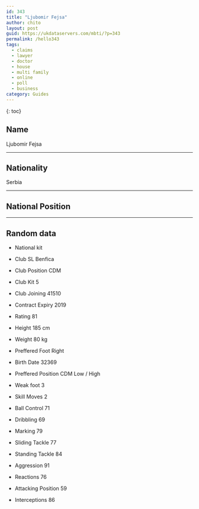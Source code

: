 ```yaml
---
id: 343
title: "Ljubomir Fejsa"
author: chito
layout: post
guid: https://ukdataservers.com/mbti/?p=343
permalink: /hello343
tags:
  - claims
  - lawyer
  - doctor
  - house
  - multi family
  - online
  - poll
  - business
category: Guides
---
```

{: toc}

## Name 
Ljubomir Fejsa 

* * *

## Nationality 
Serbia 

* * *

## National Position 

* * *

## Random data 

 * National kit 
 * Club 
SL Benfica 

 * Club Position 
CDM 

 * Club Kit 
5 

 * Club Joining 
41510 

 * Contract Expiry 
2019 

 * Rating 
81 

 * Height 
185 cm 

 * Weight 
80 kg 

 * Preffered Foot 
Right 

 * Birth Date 
32369 

 * Preffered Position 
CDM Low / High 

 * Weak foot 
3 

 * Skill Moves 
2 

 * Ball Control 
71 

 * Dribbling 
69 

 * Marking 
79 

 * Sliding Tackle 
77 

 * Standing Tackle 
84 

 * Aggression 
91 

 * Reactions 
76 

 * Attacking Position 
59 

 * Interceptions 
86